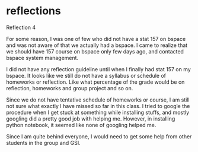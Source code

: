 reflections
===========
Reflection 4

For some reason, I was one of few who did not have a stat 157 on bspace and was not aware of that we actually had a bspace. 
I came to realize that we should have 157 course on bspace only few days ago, and contacted bspace system management.

I did not have any reflection guideline until when I finally had stat 157 on my bspace. It looks like we still do not have a syllabus or schedule of homeworks or reflection.
Like what percentage of the grade would be on reflection, homeworks and group project and so on.

Since we do not have tentative schedule of homeworks or course, I am still not sure what exactly I have missed so far in this class.
I tried to google the procedure when I get stuck at something while installing stuffs, and mostly googling did a pretty good job with helping me.
However, in installing python notebook, it seemed like none of googling helped me.

Since I am quite behind everyone, I would need to get some help from other students in the group and GSI.


